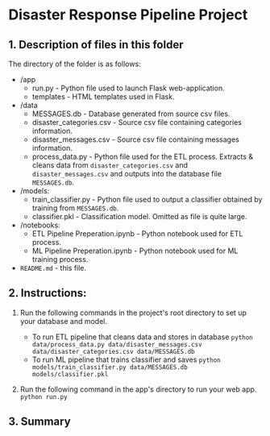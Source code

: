 # Disaster Response Pipeline Project

## 1. Description of files in this folder
The directory of the folder is as follows:
* /app 
	* run.py - Python file used to launch Flask web-application. 
	* templates - HTML templates used in Flask.
* /data
	* MESSAGES.db - Database generated from source csv files. 
	* disaster_categories.csv - Source csv file containing categories information. 
	* disaster_messages.csv - Source csv file containing messages information. 
	* process_data.py - Python file used for the ETL process. Extracts & cleans data from `disaster_categories.csv` and `disaster_messages.csv` and outputs into the database file `MESSAGES.db`.
* /models: 
	* train_classifier.py - Python file used to output a classifier obtained by training from  `MESSAGES.db`.
	* classifier.pkl - Classification model. Omitted as file is quite large. 
* /notebooks: 
	* ETL Pipeline Preperation.ipynb - Python notebook used for ETL process. 
	* ML Pipeline Preperation.ipynb - Python notebook used for ML training process. 
* `README.md` - this file.


## 2. Instructions:
1. Run the following commands in the project's root directory to set up your database and model.

    - To run ETL pipeline that cleans data and stores in database
        `python data/process_data.py data/disaster_messages.csv data/disaster_categories.csv data/MESSAGES.db`
    - To run ML pipeline that trains classifier and saves
        `python models/train_classifier.py data/MESSAGES.db models/classifier.pkl`

2. Run the following command in the app's directory to run your web app.
    `python run.py`

## 3. Summary 

